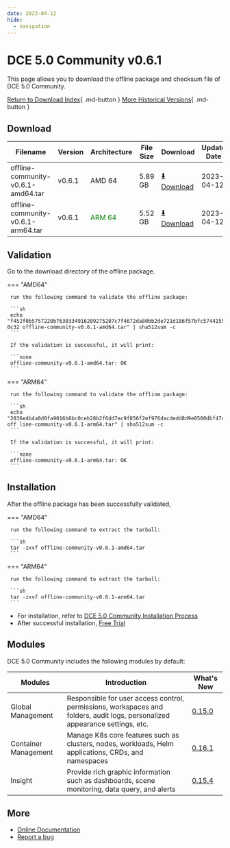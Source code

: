 ```yaml
---
date: 2023-04-12
hide:
  - navigation
---
```


# DCE 5.0 Community v0.6.1

This page allows you to download the offline package and checksum file of DCE 5.0 Community.

[Return to Download Index](../index.md){ .md-button }
[More Historical Versions](./dce5-installer-history.md){ .md-button }

## Download

| Filename | Version | Architecture | File Size | Download | Update Date |
| -------- | ------- | ------------ | --------- | -------- | ----------- |
| offline-community-v0.6.1-amd64.tar | v0.6.1 | AMD 64 | 5.89 GB | [:arrow_down: Download](https://qiniu-download-public.daocloud.io/DaoCloud_Enterprise/dce5/offline-community-v0.6.1-amd64.tar) | 2023-04-12 |
| offline-community-v0.6.1-arm64.tar | v0.6.1 | <font color="green">ARM 64</font> | 5.52 GB | [:arrow_down: Download](https://qiniu-download-public.daocloud.io/DaoCloud_Enterprise/dce5/offline-community-v0.6.1-arm64.tar) | 2023-04-12 |

## Validation

Go to the download directory of the offline package.

=== "AMD64"

     run the following command to validate the offline package:

     ```sh
     echo "f452f0b5757220b7630334916209275207c7f4672da80bb2de721d186f57bfc5744155a514a88f0271ec9a02f90f831baa4bcb32fd3b169d0255773916f1 0c32 offline-community-v0.6.1-amd64.tar" | sha512sum -c
     ```

     If the validation is successful, it will print:

     ```none
     offline-community-v0.6.1-amd64.tar: OK
     ```

=== "ARM64"

     run the following command to validate the offline package:

     ```sh
     echo "2036e4b4a0d0fa9016b6bc0ceb28b2f6dd7ec9f856f2ef976dacdedd8d9e0500dbf47c7f070d70954fc9a3fd6adf060e550cf52a2343443531c85493e308de9f off line-community-v0.6.1-arm64.tar" | sha512sum -c
     ```

     If the validation is successful, it will print:

     ```none
     offline-community-v0.6.1-arm64.tar: OK
     ```

## Installation

After the offline package has been successfully validated,

=== "AMD64"

     run the following command to extract the tarball:

     ```sh
     tar -zxvf offline-community-v0.6.1-amd64.tar
     ```

=== "ARM64"

     run the following command to extract the tarball:

     ```sh
     tar -zxvf offline-community-v0.6.1-arm64.tar
     ```

- For installation, refer to [DCE 5.0 Community Installation Process](../../install/community/k8s/online.md#_2)
- After successful installation, [Free Trial](../../dce/license0.md)

## Modules

DCE 5.0 Community includes the following modules by default:

| Modules | Introduction | What's New |
| -------- | ----------- | ---------- |
| Global Management | Responsible for user access control, permissions, workspaces and folders, audit logs, personalized appearance settings, etc. | [0.15.0](../../ghippo/intro/release-notes.md#0150) |
| Container Management | Manage K8s core features such as clusters, nodes, workloads, Helm applications, CRDs, and namespaces | [0.16.1](../../kpanda/intro/release-notes.md#0161) |
| Insight | Provide rich graphic information such as dashboards, scene monitoring, data query, and alerts | [0.15.4](../../insight/intro/releasenote.md#0154) |

## More

- [Online Documentation](../../dce/index.md)
- [Report a bug](https://github.com/DaoCloud/DaoCloud-docs/issues)